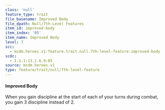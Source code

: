 ```yaml
---
class: 'null'
feature_type: trait
file_basename: Improved Body
file_dpath: Null/7th-Level Features
item_id: improved-body
item_index: '05'
item_name: Improved Body
level: 7
scc:
  - mcdm.heroes.v1:feature.trait.null.7th-level-feature:improved-body
scdc:
  - 1.1.1:13.1.6.9:05
source: mcdm.heroes.v1
type: feature/trait/null/7th-level-feature
---
```


#### Improved Body

When you gain discipline at the start of each of your turns during combat, you gain 3 discipline instead of 2.
